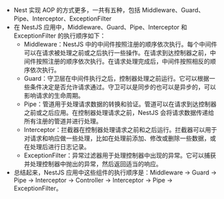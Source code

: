 + Nest 实现 AOP 的方式更多，一共有五种，包括 Middleware、Guard、Pipe、Interceptor、ExceptionFilter
+ 在 NestJS 应用中，Middleware、Guard、Pipe、Interceptor 和 ExceptionFilter 的执行顺序如下：
  + Middleware：NestJS 中的中间件按照注册的顺序依次执行。每个中间件可以在请求被处理之前或之后执行一些操作。在请求到达控制器之前，中间件按照注册的顺序依次执行。在请求处理完成后，中间件按照相反的顺序依次执行。
  + Guard：守卫层在中间件执行之后，控制器处理之前运行。它可以根据一些条件决定是否允许请求通过。守卫可以是同步的也可以是异步的，可以影响请求的生命周期。
  + Pipe：管道用于处理请求数据的转换和验证。管道可以在请求到达控制器之前或之后应用。在控制器处理请求之前，NestJS 会将请求数据传递给所有注册的管道并进行处理。
  + Interceptor：拦截器在控制器处理请求之前和之后运行。拦截器可以用于对请求和响应做一些处理，比如在处理前添加、修改或删除一些数据，或在处理后进行日志记录。
  + ExceptionFilter：异常过滤器用于处理控制器中出现的异常。它可以捕获并处理控制器中抛出的异常，然后返回适当的响应。
+ 总结起来，NestJS 应用中这些组件的执行顺序是：Middleware -> Guard -> Pipe -> Interceptor -> Controller -> Interceptor -> Pipe -> ExceptionFilter。